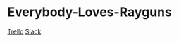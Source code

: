 # Everybody-Loves-Rayguns

[Trello](https://trello.com/b/54MH921x)
[Slack](https://pseudosauce.slack.com)

